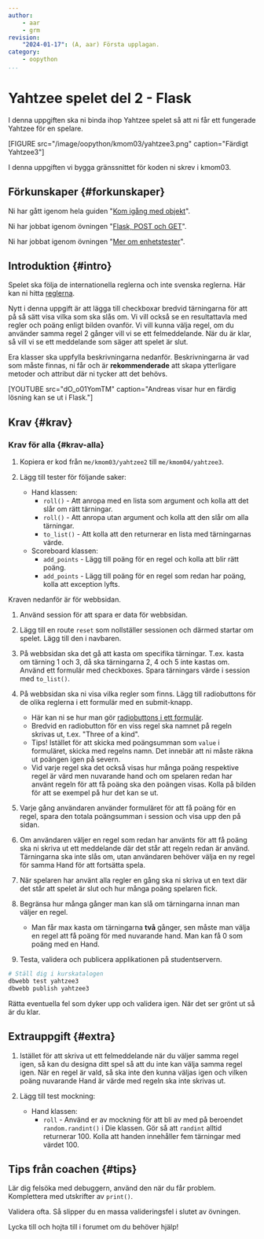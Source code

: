 ```yaml
---
author:
    - aar
    - grm
revision:
    "2024-01-17": (A, aar) Första upplagan.
category:
    - oopython
...
```

Yahtzee spelet del 2 - Flask
===================================

I denna uppgiften ska ni binda ihop Yahtzee spelet så att ni får ett fungerade Yahtzee för en spelare.

<!--more-->

[FIGURE src="/image/oopython/kmom03/yahtzee3.png" caption="Färdigt Yahtzee3"]

I denna uppgiften vi bygga gränssnittet för koden ni skrev i kmom03.



Förkunskaper {#forkunskaper}
-----------------------

Ni har gått igenom hela guiden "[Kom igång med objekt](guide/kom-igang-med-objektorienterad-programmering-i-python)".

Ni har jobbat igenom övningen "[Flask, POST och GET](kunskap/flask-get-post)".

Ni har jobbat igenom övningen "[Mer om enhetstester](kunskap/unittest-i-python_2)".



Introduktion {#intro}
-----------------------

Spelet ska följa de internationella reglerna och inte svenska reglerna. Här kan ni hitta [reglerna](https://gamerules.com/rules/yahtzee-dice-game/).

Nytt i denna uppgift är att lägga till checkboxar bredvid tärningarna för att på så sätt visa vilka som ska slås om. Vi vill också se en resultattavla med regler och poäng enligt bilden ovanför. Vi vill kunna välja regel, om du använder samma regel 2 gånger vill vi se ett felmeddelande. När du är klar, så vill vi se ett meddelande som säger att spelet är slut.

Era klasser ska uppfylla beskrivningarna nedanför. Beskrivningarna är vad som måste finnas, ni får och är **rekommenderade** att skapa ytterligare metoder och attribut där ni tycker att det behövs.

[YOUTUBE src="dO_o01YomTM" caption="Andreas visar hur en färdig lösning kan se ut i Flask."]



Krav {#krav}
-----------------------

### Krav för alla {#krav-alla}

1. Kopiera er kod från `me/kmom03/yahtzee2` till `me/kmom04/yahtzee3`.

1. Lägg till tester för följande saker:
    - Hand klassen:
        - `roll()` - Att anropa med en lista som argument och kolla att det slår om rätt tärningar.
        - `roll()` - Att anropa utan argument och kolla att den slår om alla tärningar.
        - `to_list()` - Att kolla att den returnerar en lista med tärningarnas värde.
    - Scoreboard klassen:
        - `add_points` - Lägg till poäng för en regel och kolla att blir rätt poäng.
        - `add_points` - Lägg till poäng för en regel som redan har poäng, kolla att exception lyfts.

Kraven nedanför är för webbsidan.

1. Använd session för att spara er data för webbsidan.

1. Lägg till en route `reset` som nollställer sessionen och därmed startar om spelet. Lägg till den i navbaren.

1. På webbsidan ska det gå att kasta om specifika tärningar. T.ex. kasta om tärning 1 och 3, då ska tärningarna 2, 4 och 5 inte kastas om. Använd ett formulär med checkboxes. Spara tärningars värde i session med `to_list()`.

1. På webbsidan ska ni visa vilka regler som finns. Lägg till radiobuttons för de olika reglerna i ett formulär med en submit-knapp.
    - Här kan ni se hur man gör [radiobuttons i ett formulär](https://www.w3schools.com/tags/tryit.asp?filename=tryhtml5_input_type_radio).
    - Bredvid en radiobutton för en viss regel ska namnet på regeln skrivas ut, t.ex. "Three of a kind".
    - Tips! Istället för att skicka med poängsumman som `value` i formuläret, skicka med regelns namn. Det innebär att ni måste räkna ut poängen igen på severn.
    - Vid varje regel ska det också visas hur många poäng respektive regel är värd men nuvarande hand och om spelaren redan har använt regeln för att få poäng ska den poängen visas. Kolla på bilden för att se exempel på hur det kan se ut.

1. Varje gång användaren använder formuläret för att få poäng för en regel, spara den totala poängsumman i session och visa upp den på sidan.

1. Om användaren väljer en regel som redan har använts för att få poäng ska ni skriva ut ett meddelande där det står att regeln redan är använd. Tärningarna ska inte slås om, utan användaren behöver välja en ny regel för samma Hand för att fortsätta spela.

1. När spelaren har använt alla regler en gång ska ni skriva ut en text där det står att spelet är slut och hur många poäng spelaren fick.

1. Begränsa hur många gånger man kan slå om tärningarna innan man väljer en regel.
    - Man får max kasta om tärningarna **två** gånger, sen måste man välja en regel att få poäng för med nuvarande hand. Man kan få 0 som poäng med en Hand.

1. Testa, validera och publicera applikationen på studentservern.



```bash
# Ställ dig i kurskatalogen
dbwebb test yahtzee3
dbwebb publish yahtzee3
```

Rätta eventuella fel som dyker upp och validera igen. När det ser grönt ut så är du klar.



Extrauppgift {#extra}
-----------------------

1. Istället för att skriva ut ett felmeddelande när du väljer samma regel igen, så kan du designa ditt spel så att du inte kan välja samma regel igen. När en regel är vald, så ska inte den kunna väljas igen och vilken poäng nuvarande Hand är värde med regeln ska inte skrivas ut.

1. Lägg till test mockning:
    - Hand klassen:
        - `roll` - Använd er av mockning för att bli av med på beroendet `random.randint()` i Die klassen. Gör så att `randint` alltid returnerar 100. Kolla att handen innehåller fem tärningar med värdet 100.


Tips från coachen {#tips}
-----------------------

Lär dig felsöka med debuggern, använd den när du får problem. Komplettera med utskrifter av `print()`.

Validera ofta. Så slipper du en massa valideringsfel i slutet av övningen.

Lycka till och hojta till i forumet om du behöver hjälp!
